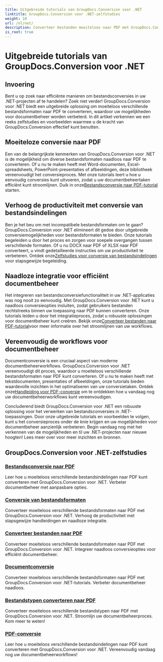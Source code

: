 ```yaml
---
title: Uitgebreide tutorials van GroupDocs.Conversion voor .NET
linktitle: GroupDocs.Conversion voor .NET-zelfstudies
weight: 10
url: /nl/net/
description: Converteer bestanden moeiteloos naar PDF met GroupDocs.Conversion voor .NET. Stroomlijn documentbeheer met aanpasbare opties. #GroupDocs.Conversie
is_root: true
---
```


# Uitgebreide tutorials van GroupDocs.Conversion voor .NET


## Invoering

Bent u op zoek naar efficiënte manieren om bestandsconversies in uw .NET-projecten af te handelen? Zoek niet verder! GroupDocs.Conversion voor .NET biedt een uitgebreide oplossing om moeiteloos verschillende bestandsformaten naar PDF te converteren, waardoor uw mogelijkheden voor documentbeheer worden verbeterd. In dit artikel verkennen we een reeks zelfstudies en voorbeelden waarmee u de kracht van GroupDocs.Conversion effectief kunt benutten.

## Moeiteloze conversie naar PDF

 Een van de belangrijkste kenmerken van GroupDocs.Conversion voor .NET is de mogelijkheid om diverse bestandsformaten naadloos naar PDF te converteren. Of u nu te maken heeft met Word-documenten, Excel-spreadsheets, PowerPoint-presentaties of afbeeldingen, deze bibliotheek vereenvoudigt het conversieproces. Met onze tutorials leert u hoe u eenvoudig conversies kunt uitvoeren, zodat u uw documentbeheertaken efficiënt kunt stroomlijnen. Duik in onze[Bestandsconversie naar PDF-tutorial](./file-conversion-to-pdf/) starten.

## Verhoog de productiviteit met conversie van bestandsindelingen

Ben je het beu om met incompatibele bestandsformaten om te gaan? GroupDocs.Conversion voor .NET elimineert dit gedoe door uitgebreide conversiemogelijkheden voor bestandsformaten te bieden. Onze tutorials begeleiden u door het proces en zorgen voor soepele overgangen tussen verschillende formaten. Of u nu DOCX naar PDF of XLSX naar PDF converteert, u vindt gedetailleerde instructies om uw productiviteit te verbeteren. Ontdek onze[Zelfstudies voor conversie van bestandsindelingen](./file-format-conversion-tutorials/) voor stapsgewijze begeleiding.

## Naadloze integratie voor efficiënt documentbeheer

 Het integreren van bestandsconversiefunctionaliteit in uw .NET-applicaties was nog nooit zo eenvoudig. Met GroupDocs.Conversion voor .NET kunt u naadloos conversieopties insluiten, zodat gebruikers bestanden rechtstreeks binnen uw toepassing naar PDF kunnen converteren. Onze tutorials leiden u door het integratieproces, zodat u robuuste oplossingen voor documentbeheer kunt creëren. Bekijk onze[Converteer bestanden naar PDF-tutorial](./convert-files-to-pdf/)voor meer informatie over het stroomlijnen van uw workflows.

## Vereenvoudig de workflows voor documentbeheer

 Documentconversie is een cruciaal aspect van moderne documentbeheerworkflows. GroupDocs.Conversion voor .NET vereenvoudigt dit proces, waardoor u moeiteloos verschillende bestandsformaten naar PDF kunt converteren. Of u nu te maken heeft met tekstdocumenten, presentaties of afbeeldingen, onze tutorials bieden waardevolle inzichten in het optimaliseren van uw conversietaken. Ontdek onze[Handleiding voor PDF-conversie](./pdf-conversion/) om te ontdekken hoe u vandaag nog uw documentbeheerworkflows kunt vereenvoudigen.

Concluderend biedt GroupDocs.Conversion voor .NET een robuuste oplossing voor het verwerken van bestandsconversies in .NET-toepassingen. Door onze uitgebreide tutorials en voorbeelden te volgen, kunt u het conversieproces onder de knie krijgen en uw mogelijkheden voor documentbeheer aanzienlijk verbeteren. Begin vandaag nog met het verkennen van de mogelijkheden en til uw .NET-projecten naar nieuwe hoogten! Lees meer over voor meer inzichten en bronnen.
## GroupDocs.Conversion voor .NET-zelfstudies
### [Bestandsconversie naar PDF](./file-conversion-to-pdf/)
Leer hoe u moeiteloos verschillende bestandsindelingen naar PDF kunt converteren met GroupDocs.Conversion voor .NET. Verbeter documentbeheer met aanpasbare opties.
### [Conversie van bestandsformaten](./file-format-conversion-tutorials/)
Converteer moeiteloos verschillende bestandsformaten naar PDF met GroupDocs.Conversion voor .NET. Verhoog de productiviteit met stapsgewijze handleidingen en naadloze integratie.
### [Converteer bestanden naar PDF](./convert-files-to-pdf/)
Converteer moeiteloos verschillende bestandsformaten naar PDF met GroupDocs.Conversion voor .NET. Integreer naadloos conversieopties voor efficiënt documentbeheer.
### [Documentconversie](./document-conversion/)
Converteer moeiteloos verschillende bestandsformaten naar PDF met GroupDocs.Conversion voor .NET-tutorials. Verbeter documentbeheer naadloos.
### [Bestandstypen converteren naar PDF](./converting-file-types-to-pdf/)
Converteer moeiteloos verschillende bestandstypen naar PDF met GroupDocs.Conversion voor .NET. Stroomlijn uw documentbeheerproces. Kom meer te weten!
### [PDF-conversie](./pdf-conversion/)
Leer hoe u moeiteloos verschillende bestandsindelingen naar PDF kunt converteren met GroupDocs.Conversion voor .NET. Vereenvoudig vandaag nog uw documentbeheerworkflows!